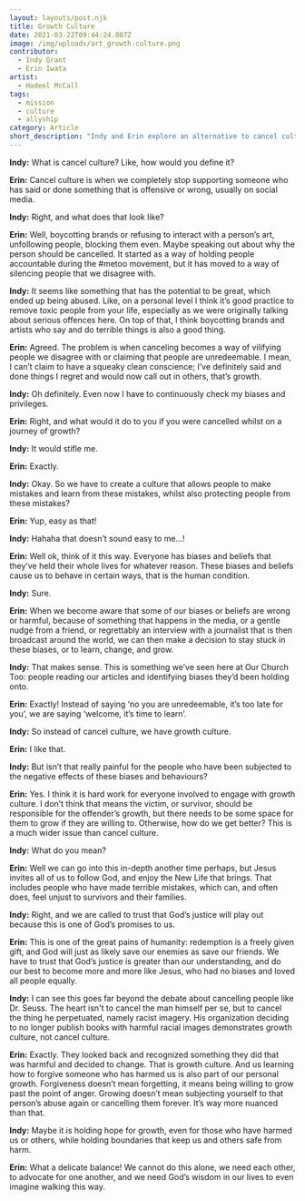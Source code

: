 ```yaml
---
layout: layouts/post.njk
title: Growth Culture
date: 2021-03-22T09:44:24.807Z
image: /img/uploads/art_growth-culture.png
contributor:
  - Indy Grant
  - Erin Iwata
artist:
  - Hadeel McCall
tags:
  - mission
  - culture
  - allyship
category: Article
short_description: "Indy and Erin explore an alternative to cancel culture: growth culture. "
---
```

**Indy:** What is cancel culture? Like, how would you define it?

**Erin:** Cancel culture is when we completely stop supporting someone who has said or done something that is offensive or wrong, usually on social media. 

**Indy:** Right, and what does that look like? 

**Erin:** Well, boycotting brands or refusing to interact with a person’s art, unfollowing people, blocking them even. Maybe speaking out about why the person should be cancelled. It started as a way of holding people accountable during the #metoo movement, but it has moved to a way of silencing people that we disagree with. 

**Indy:** It seems like something that has the potential to be great, which ended up being abused. Like, on a personal level I think it’s good practice to remove toxic people from your life, especially as we were originally talking about serious offences here. On top of that, I think boycotting brands and artists who say and do terrible things is also a good thing. 

**Erin:** Agreed. The problem is when canceling becomes a way of vilifying people we disagree with or claiming that people are unredeemable. I mean, I can’t claim to have a squeaky clean conscience; I’ve definitely said and done things I regret and would now call out in others, that’s growth. 

**Indy:** Oh definitely. Even now I have to continuously check my biases and privileges. 

**Erin:** Right, and what would it do to you if you were cancelled whilst on a journey of growth?

**Indy:** It would stifle me. 

**Erin:** Exactly. 

**Indy:** Okay. So we have to create a culture that allows people to make mistakes and learn from these mistakes, whilst also protecting people from these mistakes?

**Erin:** Yup, easy as that!

**Indy:** Hahaha that doesn’t sound easy to me…!

**Erin:** Well ok, think of it this way. Everyone has biases and beliefs that they’ve held their whole lives for whatever reason. These biases and beliefs cause us to behave in certain ways, that is the human condition.

**Indy:** Sure.

**Erin:** When we become aware that some of our biases or beliefs are wrong or harmful, because of something that happens in the media, or a gentle nudge from a friend, or regrettably an interview with a journalist that is then broadcast around the world, we can then make a decision to stay stuck in these biases, or to learn, change, and grow. 

**Indy:** That makes sense. This is something we’ve seen here at Our Church Too: people reading our articles and identifying biases they’d been holding onto. 

**Erin:** Exactly! Instead of saying ‘no you are unredeemable, it’s too late for you’, we are saying ‘welcome, it’s time to learn’.

**Indy:** So instead of cancel culture, we have growth culture. 

**Erin:** I like that.

**Indy:** But isn’t that really painful for the people who have been subjected to the negative effects of these biases and behaviours?

**Erin:** Yes. I think it is hard work for everyone involved to engage with growth culture. I don’t think that means the victim, or survivor, should be responsible for the offender’s growth, but there needs to be some space for them to grow if they are willing to. Otherwise, how do we get better? This is a much wider issue than cancel culture. 

**Indy:** What do you mean?

**Erin:** Well we can go into this in-depth another time perhaps, but Jesus invites all of us to follow God, and enjoy the New Life that brings. That includes people who have made terrible mistakes, which can, and often does, feel unjust to survivors and their families. 

**Indy:** Right, and we are called to trust that God’s justice will play out because this is one of God’s promises to us. 

**Erin:** This is one of the great pains of humanity: redemption is a freely given gift, and God will just as likely save our enemies as save our friends. We have to trust that God’s justice is greater than our understanding, and do our best to become more and more like Jesus, who had no biases and loved all people equally. 

**Indy:** I can see this goes far beyond the debate about cancelling people like Dr. Seuss. The heart isn't to cancel the man himself per se, but to cancel the thing he perpetuated, namely racist imagery. His organization deciding to no longer publish books with harmful racial images demonstrates growth culture, not cancel culture. 

**Erin:** Exactly. They looked back and recognized something they did that was harmful and decided to change. That is growth culture. And us learning how to forgive someone who has harmed us is also part of our personal growth. Forgiveness doesn’t mean forgetting, it means being willing to grow past the point of anger. Growing doesn’t mean subjecting yourself to that person’s abuse again or cancelling them forever. It’s way more nuanced than that. 

**Indy:** Maybe it is holding hope for growth, even for those who have harmed us or others, while holding boundaries that keep us and others safe from harm. 

**Erin:** What a delicate balance! We cannot do this alone, we need each other, to advocate for one another, and we need God’s wisdom in our lives to even imagine walking this way.